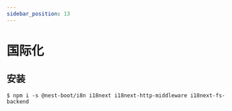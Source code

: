 ```yaml
---
sidebar_position: 13
---
```


# 国际化

## 安装

```shell
$ npm i -s @nest-boot/i8n i18next i18next-http-middleware i18next-fs-backend
```
